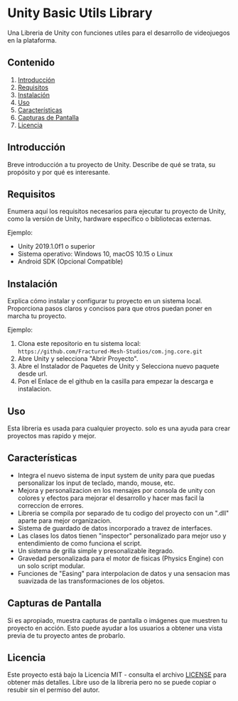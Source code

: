 # Unity Basic Utils Library

Una Libreria de Unity con funciones utiles para el desarrollo de videojuegos en la plataforma.

## Contenido

1. [Introducción](#introducción)
2. [Requisitos](#requisitos)
3. [Instalación](#instalación)
4. [Uso](#uso)
5. [Características](#características)
6. [Capturas de Pantalla](#capturas-de-pantalla)
8. [Licencia](#licencia)

## Introducción

Breve introducción a tu proyecto de Unity. Describe de qué se trata, su propósito y por qué es interesante.

## Requisitos

Enumera aquí los requisitos necesarios para ejecutar tu proyecto de Unity, como la versión de Unity, hardware específico o bibliotecas externas.

Ejemplo:
- Unity 2019.1.0f1 o superior
- Sistema operativo: Windows 10, macOS 10.15 o Linux
- Android SDK (Opcional Compatible)

## Instalación

Explica cómo instalar y configurar tu proyecto en un sistema local. Proporciona pasos claros y concisos para que otros puedan poner en marcha tu proyecto.

Ejemplo:
1. Clona este repositorio en tu sistema local: `https://github.com/Fractured-Mesh-Studios/com.jng.core.git`
2. Abre Unity y selecciona "Abrir Proyecto".
3. Abre el Instalador de Paquetes de Unity y Selecciona nuevo paquete desde url.
4. Pon el Enlace de el github en la casilla para empezar la descarga e instalacion.

## Uso

Esta libreria es usada para cualquier proyecto. solo es una ayuda para crear proyectos mas rapido y mejor.

## Características

  - Integra el nuevo sistema de input system de unity para que puedas personalizar los input de teclado, mando, mouse, etc.
  - Mejora y personalizacion en los mensajes por consola de unity con colores y efectos para mejorar el desarrollo y hacer mas facil la correccion de errores.
  - Libreria se compila por separado de tu codigo del proyecto con un ".dll" aparte para mejor organizacion.
  - Sistema de guardado de datos incorporado a travez de interfaces.
  - Las clases los datos tienen "inspector" personalizado para mejor uso y entendimiento de como funciona el script.
  - Un sistema de grilla simple y presonalizable itegrado.
  - Gravedad personalizada para el motor de fisicas (Physics Engine) con un solo script modular.
  - Funciones de "Easing" para interpolacion de datos y una sensacion mas suavizada de las transformaciones de los objetos.

## Capturas de Pantalla

Si es apropiado, muestra capturas de pantalla o imágenes que muestren tu proyecto en acción. Esto puede ayudar a los usuarios a obtener una vista previa de tu proyecto antes de probarlo.

## Licencia
Este proyecto está bajo la Licencia MIT - consulta el archivo [LICENSE](LICENSE) para obtener más detalles.
Libre uso de la libreria pero no se puede copiar o resubir sin el permiso del autor.

